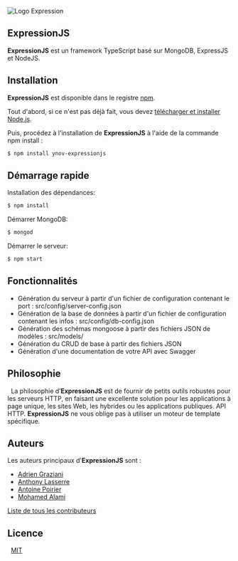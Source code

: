 ![Logo Expression](https://image.ibb.co/i24HtV/Expression.jpg)

## ExpressionJS

**ExpressionJS** est un framework TypeScript basé sur MongoDB, ExpressJS et NodeJS.


## Installation

**ExpressionJS** est disponible dans le registre [npm](https://www.npmjs.com/).

Tout d'abord, si ce n'est pas déjà fait, vous devez [télécharger et installer Node.js](https://nodejs.org/fr/download/).

Puis, procédez à l'installation de **ExpressionJS** à l'aide de la commande npm install :

```bash
$ npm install ynov-expressionjs
```

## Démarrage rapide

Installation des dépendances:

```bash
$ npm install
```

Démarrer MongoDB:

```bash
$ mongod
```

Démarrer le serveur:

```bash
$ npm start
```

## Fonctionnalités

* Génération du serveur à partir d'un fichier de configuration contenant le port : src/config/server-config.json
* Génération de la base de données à partir d'un fichier de configuration contenant les infos : src/config/db-config.json
* Génération des schémas mongoose à partir des fichiers JSON de modèles : src/models/
* Génération du CRUD de base à partir des fichiers JSON
* Génération d'une documentation de votre API avec Swagger


## Philosophie

  La philosophie d’**ExpressionJS** est de fournir de petits outils robustes pour les serveurs HTTP, en faisant une excellente solution pour les applications à page unique, les sites Web, les hybrides ou les applications publiques. API HTTP.
**ExpressionJS** ne vous oblige pas à utiliser un moteur de template spécifique.
  

## Auteurs

Les auteurs principaux d'**ExpressionJS** sont :

* [Adrien Graziani](https://github.com/Billy1127)
* [Anthony Lasserre](https://github.com/anthlasserre)
* [Antoine Poirier](https://github.com/aTewan)
* [Mohamed Alami](https://github.com/MohamedAlamiCom)

[Liste de tous les contributeurs](https://github.com/aTewan/Framework.ts/graphs/contributors)

## Licence

  [MIT](LICENCE)
